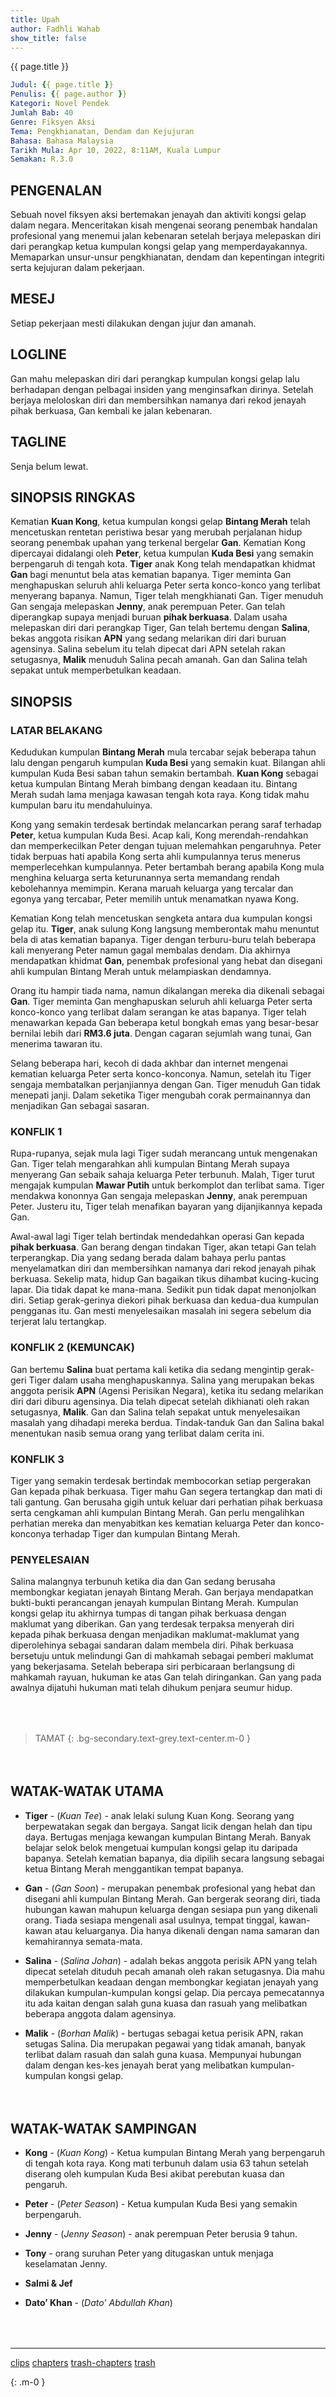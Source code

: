 ```yaml
---
title: Upah
author: Fadhli Wahab
show_title: false
---
```

<div class="hero my-6 py-6 text-center">{{ page.title }}</div>

```yml
Judul: {{ page.title }}  
Penulis: {{ page.author }}  
Kategori: Novel Pendek  
Jumlah Bab: 40  
Genre: Fiksyen Aksi  
Tema: Pengkhianatan, Dendam dan Kejujuran  
Bahasa: Bahasa Malaysia  
Tarikh Mula: Apr 10, 2022, 8:11AM, Kuala Lumpur
Semakan: R.3.0
```

## PENGENALAN
Sebuah novel fiksyen aksi bertemakan jenayah dan aktiviti kongsi gelap dalam negara.  Menceritakan kisah mengenai seorang penembak handalan profesional yang menemui jalan kebenaran setelah berjaya melepaskan diri dari perangkap ketua kumpulan kongsi gelap yang memperdayakannya.  Memaparkan unsur-unsur pengkhianatan, dendam dan kepentingan integriti serta kejujuran dalam pekerjaan.

## MESEJ
Setiap pekerjaan mesti dilakukan dengan jujur dan amanah.

## LOGLINE
Gan mahu melepaskan diri dari perangkap kumpulan kongsi gelap lalu berhadapan dengan pelbagai insiden yang menginsafkan dirinya.  Setelah berjaya meloloskan diri dan membersihkan namanya dari rekod jenayah pihak berkuasa, Gan kembali ke jalan kebenaran.

## TAGLINE
Senja belum lewat.

## SINOPSIS RINGKAS
Kematian **Kuan Kong**, ketua kumpulan kongsi gelap **Bintang Merah** telah mencetuskan rentetan peristiwa besar yang merubah perjalanan hidup seorang penembak upahan yang terkenal bergelar **Gan**.  Kematian Kong dipercayai didalangi oleh **Peter**, ketua kumpulan **Kuda Besi** yang semakin berpengaruh di tengah kota.  **Tiger** anak Kong telah mendapatkan khidmat **Gan** bagi menuntut bela atas kematian bapanya.  Tiger meminta Gan menghapuskan seluruh ahli keluarga Peter serta konco-konco yang terlibat menyerang bapanya.  Namun, Tiger telah mengkhianati Gan.  Tiger menuduh Gan sengaja melepaskan **Jenny**, anak perempuan Peter.  Gan telah diperangkap supaya menjadi buruan **pihak berkuasa**.  Dalam usaha melepaskan diri dari perangkap Tiger, Gan telah bertemu dengan **Salina**, bekas anggota risikan **APN** yang sedang melarikan diri dari buruan agensinya.  Salina sebelum itu telah dipecat dari APN setelah rakan setugasnya, **Malik** menuduh Salina pecah amanah.  Gan dan Salina telah sepakat untuk memperbetulkan keadaan.

## SINOPSIS

### LATAR BELAKANG
Kedudukan kumpulan **Bintang Merah** mula tercabar sejak beberapa tahun lalu dengan pengaruh kumpulan **Kuda Besi** yang semakin kuat.  Bilangan ahli kumpulan Kuda Besi saban tahun semakin bertambah.  **Kuan Kong** sebagai ketua kumpulan Bintang Merah bimbang dengan keadaan itu.  Bintang Merah sudah lama menjaga kawasan tengah kota raya.  Kong tidak mahu kumpulan baru itu mendahuluinya.

Kong yang semakin terdesak bertindak melancarkan perang saraf terhadap **Peter**, ketua kumpulan Kuda Besi.  Acap kali, Kong merendah-rendahkan dan memperkecilkan Peter dengan tujuan melemahkan pengaruhnya.  Peter tidak berpuas hati apabila Kong serta ahli kumpulannya terus menerus memperlecehkan kumpulannya.  Peter bertambah berang apabila Kong mula menghina keluarga serta keturunannya serta memandang rendah kebolehannya memimpin.  Kerana maruah keluarga yang tercalar dan egonya yang tercabar, Peter memilih untuk menamatkan nyawa Kong.

Kematian Kong telah mencetuskan sengketa antara dua kumpulan kongsi gelap itu.  **Tiger**, anak sulung Kong langsung memberontak mahu menuntut bela di atas kematian bapanya.  Tiger dengan terburu-buru telah beberapa kali menyerang Peter namun gagal membalas dendam.  Dia akhirnya mendapatkan khidmat **Gan**, penembak profesional yang hebat dan disegani ahli kumpulan Bintang Merah untuk melampiaskan dendamnya.

Orang itu hampir tiada nama, namun dikalangan mereka dia dikenali sebagai **Gan**.  Tiger meminta Gan menghapuskan seluruh ahli keluarga Peter serta konco-konco yang terlibat dalam serangan ke atas bapanya.  Tiger telah menawarkan kepada Gan beberapa ketul bongkah emas yang besar-besar bernilai lebih dari **RM3.6 juta**.  Dengan cagaran sejumlah wang tunai, Gan menerima tawaran itu.

Selang beberapa hari, kecoh di dada akhbar dan internet mengenai kematian keluarga Peter serta konco-konconya.  Namun, setelah itu Tiger sengaja membatalkan perjanjiannya dengan Gan.  Tiger menuduh Gan tidak menepati janji.  Dalam seketika Tiger mengubah corak permainannya dan menjadikan Gan sebagai sasaran.

### KONFLIK 1
Rupa-rupanya, sejak mula lagi Tiger sudah merancang untuk mengenakan Gan.  Tiger telah mengarahkan ahli kumpulan Bintang Merah supaya menyerang Gan sebaik sahaja keluarga Peter terbunuh.  Malah, Tiger turut mengajak kumpulan **Mawar Putih** untuk berkomplot dan terlibat sama.  Tiger mendakwa kononnya Gan sengaja melepaskan **Jenny**, anak perempuan Peter.  Justeru itu, Tiger telah menafikan bayaran yang dijanjikannya kepada Gan.

Awal-awal lagi Tiger telah bertindak mendedahkan operasi Gan kepada **pihak berkuasa**.  Gan berang dengan tindakan Tiger, akan tetapi Gan telah terperangkap.  Dia yang sedang berada dalam bahaya perlu pantas menyelamatkan diri dan membersihkan namanya dari rekod jenayah pihak berkuasa.  Sekelip mata, hidup Gan bagaikan tikus dihambat kucing-kucing lapar.  Dia tidak dapat ke mana-mana.  Sedikit pun tidak dapat menonjolkan diri.  Setiap gerak-gerinya diekori pihak berkuasa dan kedua-dua kumpulan pengganas itu.  Gan mesti menyelesaikan masalah ini segera sebelum dia terjerat lalu tertangkap.

### KONFLIK 2 (KEMUNCAK)
Gan bertemu **Salina** buat pertama kali ketika dia sedang mengintip gerak-geri Tiger dalam usaha menghapuskannya.  Salina yang  merupakan bekas anggota perisik **APN** (Agensi Perisikan Negara), ketika itu sedang melarikan diri dari diburu agensinya.  Dia telah dipecat setelah dikhianati oleh rakan setugasnya, **Malik**.  Gan dan Salina telah sepakat untuk menyelesaikan masalah yang dihadapi mereka berdua.  Tindak-tanduk Gan dan Salina bakal menentukan nasib semua orang yang terlibat dalam cerita ini.

### KONFLIK 3
Tiger yang semakin terdesak bertindak membocorkan setiap pergerakan Gan kepada pihak berkuasa.  Tiger mahu Gan segera tertangkap dan mati di tali gantung.  Gan berusaha gigih untuk keluar dari perhatian pihak berkuasa serta cengkaman ahli kumpulan Bintang Merah.  Gan perlu mengalihkan perhatian mereka dan menyabitkan kes kematian keluarga Peter dan konco-konconya terhadap Tiger dan kumpulan Bintang Merah.

### PENYELESAIAN
Salina malangnya terbunuh ketika dia dan Gan sedang berusaha membongkar kegiatan jenayah Bintang Merah.  Gan berjaya mendapatkan bukti-bukti perancangan jenayah kumpulan Bintang Merah.  Kumpulan kongsi gelap itu akhirnya tumpas di tangan pihak berkuasa dengan maklumat yang diberikan.  Gan yang terdesak terpaksa menyerah diri kepada pihak berkuasa dengan menjadikan maklumat-maklumat yang diperolehinya sebagai sandaran dalam membela diri.  Pihak berkuasa bersetuju untuk melindungi Gan di mahkamah sebagai pemberi maklumat yang bekerjasama.  Setelah beberapa siri perbicaraan berlangsung di mahkamah rayuan, hukuman ke atas Gan telah diringankan.  Gan yang pada awalnya dijatuhi hukuman mati telah dihukum penjara seumur hidup.

<div style="margin-top:4rem"></div>

> TAMAT
{: .bg-secondary.text-grey.text-center.m-0 }

<div style="margin-top:4rem"></div>


## WATAK-WATAK UTAMA

- **Tiger** - (_Kuan Tee_) - anak lelaki sulung Kuan Kong.  Seorang yang berpewatakan segak dan bergaya.  Sangat licik dengan helah dan tipu daya.  Bertugas menjaga kewangan kumpulan Bintang Merah.  Banyak belajar selok belok mengetuai kumpulan kongsi gelap itu daripada bapanya.  Setelah kematian bapanya, dia dipilih secara langsung sebagai ketua Bintang Merah menggantikan tempat bapanya.

- **Gan** - (_Gan Soon_) - merupakan penembak profesional yang hebat dan disegani ahli kumpulan Bintang Merah.  Gan bergerak seorang diri,  tiada hubungan kawan mahupun keluarga dengan sesiapa pun yang dikenali orang.  Tiada sesiapa mengenali asal usulnya, tempat tinggal, kawan-kawan atau keluarganya.  Dia hanya dikenali dengan nama samaran dan kemahirannya semata-mata.

- **Salina** - (_Salina Johan_) - adalah bekas anggota perisik APN yang telah dipecat setelah dituduh pecah amanah oleh rakan setugasnya.  Dia mahu memperbetulkan keadaan dengan membongkar kegiatan jenayah yang dilakukan kumpulan-kumpulan kongsi gelap.  Dia percaya pemecatannya itu ada kaitan dengan salah guna kuasa dan rasuah yang melibatkan beberapa anggota dalam agensinya.

- **Malik** - (_Borhan Malik_) - bertugas sebagai ketua perisik APN, rakan setugas Salina.  Dia merupakan pegawai yang tidak amanah, banyak terlibat dalam rasuah dan salah guna kuasa.  Mempunyai hubungan dalam dengan kes-kes jenayah berat yang melibatkan kumpulan-kumpulan kongsi gelap.


<div style="margin-top:4rem"></div>

## WATAK-WATAK SAMPINGAN

- **Kong** - (_Kuan Kong_) - Ketua kumpulan Bintang Merah yang berpengaruh di tengah kota raya.  Kong mati terbunuh dalam usia 63 tahun setelah diserang oleh kumpulan Kuda Besi akibat perebutan kuasa dan pengaruh.

- **Peter** - (_Peter Season_) - Ketua kumpulan Kuda Besi yang semakin berpengaruh.

- **Jenny** - (_Jenny Season_) - anak perempuan Peter berusia 9 tahun.

- **Tony** - orang suruhan Peter yang ditugaskan untuk menjaga keselamatan Jenny.

- **Salmi &amp; Jef**

- **Dato’ Khan** - (_Dato' Abdullah Khan_)

<div style="margin-top:4rem"></div>

***

[clips](./clips)
[chapters](./chapters)
[trash-chapters](./trash-chapters)
[trash](./trash)

{: .m-0 }

<div style="margin-top:4rem"></div>
<style>
.markdown-body h3{ color:seagreen }
.markdown-body p{ text-indent:4rem;margin-bottom:16px; }
.markdown-body li p,
.markdown-body p.m-0,
.markdown-body blockquote p{ text-indent:unset;margin-bottom:.5rem; }
</style>
